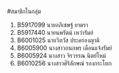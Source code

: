 #สมาชิกในกลุ่ม

1. B5917099  นายอภิเชษฐ์ ยาตรา
2. B5917440  นายนพรัตน์ เหว่ารัมย์
3. B6001025  นายวิทวัส ประครองญาติ
4. B6005900  นางสาวกนกพร เดือนแจ้งรัมย์
5. B6005924  นางสาว จิรวรรณ นิตย์ใหม่
6. B6010256  นางสาวศิริลักษณ์ รองกระโทก

